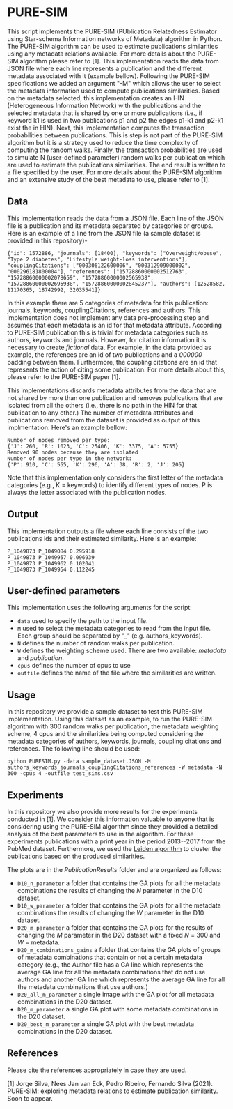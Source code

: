 
# PURE-SIM

 This script implements the PURE-SIM (PUblication Relatedness Estimator using Star-schema Information networks of Metadata) algorithm in Python. The PURE-SIM algorithm can be used to estimate publications similarities using any metadata relations available. For more details about the PURE-SIM algorithm please refer to [1]. This implementation reads the data from JSON file where each line represents a publication and the different metadata associated with it (example bellow). Following the PURE-SIM specifications we added an argument "-M" which allows the user to select the metadata information used to compute publications similarities. Based on the metadata selected, this implementation creates an HIN (Heterogeneous Information Network) with the publications and the selected metadata that is shared by one or more publications (i.e., if keyword k1 is used in two publications p1 and p2 the edges p1-k1 and p2-k1 exist the in HIN). Next, this implementation computes the transaction probabilities between publications. This is step is not part of the PURE-SIM algorithm but it is a strategy used to reduce the time complexity of computing the random walks. Finally, the transaction probabilities are used to simulate N (user-defined parameter) random walks per publication which are used to estimate the publications similarities. The end result is written to a file specified by the user. 
For more details about the PURE-SIM algorithm and an extensive study of the best metadata to use, please refer to [1]. 

## Data 

This implementation reads the data from a JSON file. Each line of the JSON file is a publication and its metadata separated by categories or groups. Here is an example of a line from the JSON file (a sample dataset is provided in this repository)-

	{"id": 1572886, "journals": [18400], "keywords": ["Overweight/obese", "Type 2 diabetes", "Lifestyle weight-loss interventions"], "couplingCitations": ["000306122600006", "000312909000002", "000296181800004"], "references": ["15728860000002512763", "15728860000002078659", "15728860000002565938", "15728860000002695938", "15728860000002845237"], "authors": [12528582, 11170365, 18742992, 32035541]}

In this example there are 5 categories of metadata for this publication: journals, keywords, couplingCitations, references and authors. This implementation does not implement any data pre-processing step and assumes that each metadata is an id for that metadata attribute. According to PURE-SIM publication this is trivial for metadata categories such as authors, keywords and journals. However, for citation information it is necessary to create *fictional* data. For example, in the data provided as example, the references are an id of two publications and a *000000* padding between them. Furthermore, the coupling citations are an id that represents the action of citing some publication. For more details about this, please refer to the PURE-SIM paper [1].

This implementations discards metadata attributes from the data that are not shared by more than one publication and removes publications that are isolated from all the others (i.e., there is no path in the HIN for that publication to any other.) The number of metadata attributes and publications removed from the dataset is provided as output of this implmentation. Here's an example bellow:

 	Number of nodes removed per type:
 	{'J': 260, 'R': 1023, 'C': 25406, 'K': 3375, 'A': 5755}
 	Removed 90 nodes because they are isolated
 	Number of nodes per type in the network:
 	{'P': 910, 'C': 555, 'K': 296, 'A': 38, 'R': 2, 'J': 205}

Note that this implementation only considers the first letter of the metadata categories (e.g., K = keywords) to identify different types of nodes. P is always the letter associated with the publication nodes.

## Output

This implementation outputs a file where each line consists of the two publications ids and their estimated similarity. Here is an example:

	P_1049873 P_1049084 0.295918
 	P_1049873 P_1049957 0.096939
 	P_1049873 P_1049962 0.102041
 	P_1049873 P_1049954 0.112245


## User-defined parameters

This implementation uses the following arguments for the script:

* `data` used to specify the path to the input file.
* `M` used to select the metadata categories to read from the input file. Each group should be separated by "\_" (e.g. authors\_keywords).
* `N` defines the number of random walks per publication.
* `W` defines the weighting scheme used. There are two available: _metadata_ and _publication_.
* `cpus` defines the number of cpus to use
* `outfile` defines the name of the file where the similarities are written.

## Usage

In this repository we provide a sample dataset to test this PURE-SIM implementation. Using this dataset as an example, to run the PURE-SIM algorithm with 300 random walks per publication, the metadata weighting scheme, 4 cpus and the similarities being computed considering the metadata categories of authors, keywords, journals, coupling citations and references. The following line should be used:

`python PURESIM.py -data sample_dataset.JSON -M authors_keywords_journals_couplingCitations_references -W metadata -N 300 -cpus 4 -outfile test_sims.csv `

## Experiments

In this repository we also provide more results for the experiments conducted in [1]. We consider this information valuable to anyone that is considering using the PURE-SIM algorithm since they provided a detailed analysis of the best parameters to use in the algorithm. For these experiments publications with a print year in the period 2013--2017 from the PubMed dataset. Furthermore, we used the [Leiden algorithm](https://github.com/vtraag/leidenalg) to cluster the publications based on the produced similarities.

The plots are in the _PublicationResults_ folder and are organized as follows:

* `D10_n_parameter` a folder that contains the GA plots for all the metadata combinations the results of changing the _N_ parameter in the D10 dataset.
* `D10_w_parameter` a folder that contains the GA plots for all the metadata combinations the results of changing the _W_ parameter in the D10 dataset.
* `D20_m_parameter` a folder that contains the GA plots for the results of changing the _M_ parameter in the D20 dataset with a fixed _N_ = 300 and _W_ = metadata.
* `D20_m_combinations_gains` a folder that contains the GA plots of groups of metadata combinations that contain or not a certain metadata category (e.g., the Author file has a GA line which represents the average GA line for all the metadata combinations that do not use authors and another GA line which represents the average GA line for all the metadata combinations that use authors.)
* `D20_all_m_parameter` a single image with the GA plot for all metadata combinations in the D20 dataset.
* `D20_m_parameter` a single GA plot with some metadata combinations in the D20 dataset.
* `D20_best_m_parameter` a single GA plot with the best metadata combinations in the D20 dataset.


## References

Please cite the references appropriately in case they are used.

[1] Jorge Silva, Nees Jan van Eck, Pedro Ribeiro, Fernando Silva (2021). PURE-SIM: exploring metadata relations to estimate publication similarity. Soon to appear.